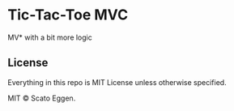 Tic-Tac-Toe MVC
===============

MV\* with a bit more logic

License
-------

Everything in this repo is MIT License unless otherwise specified.

MIT © Scato Eggen.

